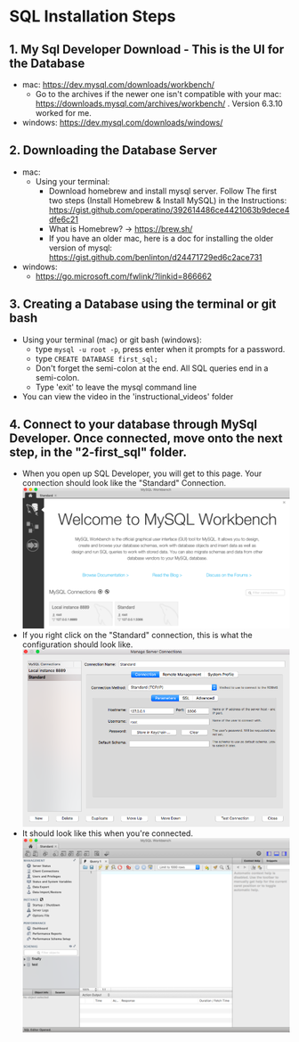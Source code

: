 # SQL Installation Steps

## 1. My Sql Developer Download - This is the UI for the Database
* mac: https://dev.mysql.com/downloads/workbench/
  * Go to the archives if the newer one isn't compatible with your mac: https://downloads.mysql.com/archives/workbench/ . Version 6.3.10 worked for me.
* windows: https://dev.mysql.com/downloads/windows/

## 2. Downloading the Database Server
* mac:
  * Using your terminal:
    * Download homebrew and install mysql server. Follow The first two steps (Install Homebrew & Install MySQL) in the Instructions: https://gist.github.com/operatino/392614486ce4421063b9dece4dfe6c21
    * What is Homebrew? -> https://brew.sh/
    * If you have an older mac, here is a doc for installing the older version of mysql: https://gist.github.com/benlinton/d24471729ed6c2ace731
* windows:
  * https://go.microsoft.com/fwlink/?linkid=866662

## 3. Creating a Database using the terminal or git bash
  * Using your terminal (mac) or git bash (windows):
    * type ```mysql -u root -p```, press enter when it prompts for a password.
    * type ```CREATE DATABASE first_sql;```
    * Don't forget the semi-colon at the end. All SQL queries end in a semi-colon.
    * Type 'exit' to leave the mysql command line
  * You can view the video in the 'instructional_videos' folder

## 4. Connect to your database through MySql Developer. Once connected, move onto the next step, in the "2-first_sql" folder.
* When you open up SQL Developer, you will get to this page. Your connection should look like the "Standard" Connection.
![home page](images/home.png "Home")
* If you right click on the "Standard" connection, this is what the configuration should look like.
![connection configuration](images/connection_configuration.png "Connection Configuration")
* It should look like this when you're connected.
![Connected](images/connected.png "Connected")
